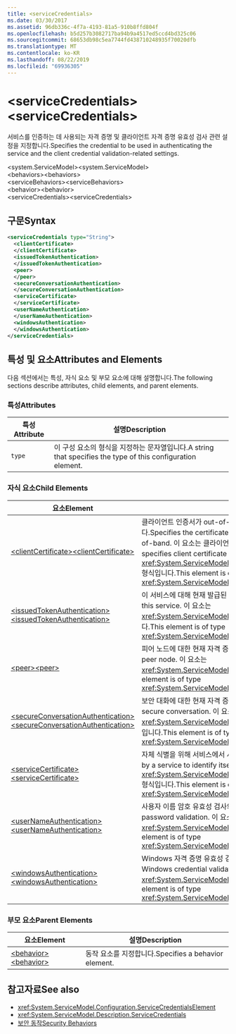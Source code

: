 ```yaml
---
title: <serviceCredentials>
ms.date: 03/30/2017
ms.assetid: 96db336c-4f7a-4193-81a5-910b8ffd804f
ms.openlocfilehash: b5d257b3082717ba94b9a4517ed5ccd4bd325c06
ms.sourcegitcommit: 68653db98c5ea7744fd438710248935f70020dfb
ms.translationtype: MT
ms.contentlocale: ko-KR
ms.lasthandoff: 08/22/2019
ms.locfileid: "69936305"
---
```

# <a name="servicecredentials"></a><span data-ttu-id="254c6-101">\<serviceCredentials></span><span class="sxs-lookup"><span data-stu-id="254c6-101">\<serviceCredentials></span></span>
<span data-ttu-id="254c6-102">서비스를 인증하는 데 사용되는 자격 증명 및 클라이언트 자격 증명 유효성 검사 관련 설정을 지정합니다.</span><span class="sxs-lookup"><span data-stu-id="254c6-102">Specifies the credential to be used in authenticating the service and the client credential validation-related settings.</span></span>  
  
 <span data-ttu-id="254c6-103">\<system.ServiceModel></span><span class="sxs-lookup"><span data-stu-id="254c6-103">\<system.ServiceModel></span></span>  
<span data-ttu-id="254c6-104">\<behaviors></span><span class="sxs-lookup"><span data-stu-id="254c6-104">\<behaviors></span></span>  
<span data-ttu-id="254c6-105">\<serviceBehaviors></span><span class="sxs-lookup"><span data-stu-id="254c6-105">\<serviceBehaviors></span></span>  
<span data-ttu-id="254c6-106">\<behavior></span><span class="sxs-lookup"><span data-stu-id="254c6-106">\<behavior></span></span>  
<span data-ttu-id="254c6-107">\<serviceCredentials></span><span class="sxs-lookup"><span data-stu-id="254c6-107">\<serviceCredentials></span></span>  
  
## <a name="syntax"></a><span data-ttu-id="254c6-108">구문</span><span class="sxs-lookup"><span data-stu-id="254c6-108">Syntax</span></span>  
  
```xml  
<serviceCredentials type="String">
  <clientCertificate>
  </clientCertificate>
  <issuedTokenAuthentication>
  </issuedTokenAuthentication>
  <peer>
  </peer>
  <secureConversationAuthentication>
  </secureConversationAuthentication>
  <serviceCertificate>
  </serviceCertificate>
  <userNameAuthentication>
  </userNameAuthentication>
  <windowsAuthentication>
  </windowsAuthentication>
</serviceCredentials>
```  
  
## <a name="attributes-and-elements"></a><span data-ttu-id="254c6-109">특성 및 요소</span><span class="sxs-lookup"><span data-stu-id="254c6-109">Attributes and Elements</span></span>  
 <span data-ttu-id="254c6-110">다음 섹션에서는 특성, 자식 요소 및 부모 요소에 대해 설명합니다.</span><span class="sxs-lookup"><span data-stu-id="254c6-110">The following sections describe attributes, child elements, and parent elements.</span></span>  
  
### <a name="attributes"></a><span data-ttu-id="254c6-111">특성</span><span class="sxs-lookup"><span data-stu-id="254c6-111">Attributes</span></span>  
  
|<span data-ttu-id="254c6-112">특성</span><span class="sxs-lookup"><span data-stu-id="254c6-112">Attribute</span></span>|<span data-ttu-id="254c6-113">설명</span><span class="sxs-lookup"><span data-stu-id="254c6-113">Description</span></span>|  
|---------------|-----------------|  
|`type`|<span data-ttu-id="254c6-114">이 구성 요소의 형식을 지정하는 문자열입니다.</span><span class="sxs-lookup"><span data-stu-id="254c6-114">A string that specifies the type of this configuration element.</span></span>|  
  
### <a name="child-elements"></a><span data-ttu-id="254c6-115">자식 요소</span><span class="sxs-lookup"><span data-stu-id="254c6-115">Child Elements</span></span>  
  
|<span data-ttu-id="254c6-116">요소</span><span class="sxs-lookup"><span data-stu-id="254c6-116">Element</span></span>|<span data-ttu-id="254c6-117">설명</span><span class="sxs-lookup"><span data-stu-id="254c6-117">Description</span></span>|  
|-------------|-----------------|  
|[<span data-ttu-id="254c6-118">\<clientCertificate></span><span class="sxs-lookup"><span data-stu-id="254c6-118">\<clientCertificate></span></span>](clientcertificate-of-servicecredentials.md)|<span data-ttu-id="254c6-119">클라이언트 인증서가 out-of-band 방식으로 제공될 때 사용할 인증서를 지정합니다.</span><span class="sxs-lookup"><span data-stu-id="254c6-119">Specifies the certificate to be used when the client certificate is available out-of-band.</span></span> <span data-ttu-id="254c6-120">이 요소는 클라이언트 인증서 유효성 검사 설정도 지정합니다.</span><span class="sxs-lookup"><span data-stu-id="254c6-120">This element also specifies client certificate validation settings.</span></span> <span data-ttu-id="254c6-121">이 요소는 <xref:System.ServiceModel.Configuration.X509InitiatorCertificateServiceElement> 형식입니다.</span><span class="sxs-lookup"><span data-stu-id="254c6-121">This element is of type <xref:System.ServiceModel.Configuration.X509InitiatorCertificateServiceElement>.</span></span>|  
|[<span data-ttu-id="254c6-122">\<issuedTokenAuthentication></span><span class="sxs-lookup"><span data-stu-id="254c6-122">\<issuedTokenAuthentication></span></span>](issuedtokenauthentication-of-servicecredentials.md)|<span data-ttu-id="254c6-123">이 서비스에 대해 현재 발급된 토큰을 지정합니다.</span><span class="sxs-lookup"><span data-stu-id="254c6-123">Specifies the current issued token for this service.</span></span> <span data-ttu-id="254c6-124">이 요소는 <xref:System.ServiceModel.Configuration.IssuedTokenServiceElement> 형식입니다.</span><span class="sxs-lookup"><span data-stu-id="254c6-124">This element is of type <xref:System.ServiceModel.Configuration.IssuedTokenServiceElement>.</span></span>|  
|[<span data-ttu-id="254c6-125">\<peer></span><span class="sxs-lookup"><span data-stu-id="254c6-125">\<peer></span></span>](peer-of-servicecredentials.md)|<span data-ttu-id="254c6-126">피어 노드에 대한 현재 자격 증명을 지정합니다.</span><span class="sxs-lookup"><span data-stu-id="254c6-126">Specifies the current credentials for a peer node.</span></span> <span data-ttu-id="254c6-127">이 요소는 <xref:System.ServiceModel.Configuration.PeerCredentialElement> 형식입니다.</span><span class="sxs-lookup"><span data-stu-id="254c6-127">This element is of type <xref:System.ServiceModel.Configuration.PeerCredentialElement>.</span></span>|  
|[<span data-ttu-id="254c6-128">\<secureConversationAuthentication></span><span class="sxs-lookup"><span data-stu-id="254c6-128">\<secureConversationAuthentication></span></span>](secureconversationauthentication-of-servicecredential.md)|<span data-ttu-id="254c6-129">보안 대화에 대한 현재 자격 증명을 지정합니다.</span><span class="sxs-lookup"><span data-stu-id="254c6-129">Specifies the current credentials for a secure conversation.</span></span> <span data-ttu-id="254c6-130">이 요소는 <xref:System.ServiceModel.Configuration.SecureConversationServiceElement> 형식입니다.</span><span class="sxs-lookup"><span data-stu-id="254c6-130">This element is of type <xref:System.ServiceModel.Configuration.SecureConversationServiceElement>.</span></span>|  
|[<span data-ttu-id="254c6-131">\<serviceCertificate></span><span class="sxs-lookup"><span data-stu-id="254c6-131">\<serviceCertificate></span></span>](servicecertificate-of-servicecredentials.md)|<span data-ttu-id="254c6-132">자체 식별을 위해 서비스에서 사용되는 인증서를 지정합니다.</span><span class="sxs-lookup"><span data-stu-id="254c6-132">Specifies a certificate used by a service to identify itself.</span></span> <span data-ttu-id="254c6-133">이 요소는 <xref:System.ServiceModel.Configuration.X509RecipientCertificateServiceElement> 형식입니다.</span><span class="sxs-lookup"><span data-stu-id="254c6-133">This element is of type <xref:System.ServiceModel.Configuration.X509RecipientCertificateServiceElement>.</span></span>|  
|[<span data-ttu-id="254c6-134">\<userNameAuthentication></span><span class="sxs-lookup"><span data-stu-id="254c6-134">\<userNameAuthentication></span></span>](usernameauthentication.md)|<span data-ttu-id="254c6-135">사용자 이름 암호 유효성 검사의 설정을 지정합니다.</span><span class="sxs-lookup"><span data-stu-id="254c6-135">Specifies the settings for username password validation.</span></span> <span data-ttu-id="254c6-136">이 요소는 <xref:System.ServiceModel.Configuration.UserNameServiceElement> 형식입니다.</span><span class="sxs-lookup"><span data-stu-id="254c6-136">This element is of type <xref:System.ServiceModel.Configuration.UserNameServiceElement>.</span></span>|  
|[<span data-ttu-id="254c6-137">\<windowsAuthentication></span><span class="sxs-lookup"><span data-stu-id="254c6-137">\<windowsAuthentication></span></span>](windowsauthentication-of-servicecredentials.md)|<span data-ttu-id="254c6-138">Windows 자격 증명 유효성 검사의 설정을 지정합니다.</span><span class="sxs-lookup"><span data-stu-id="254c6-138">Specifies the settings for Windows credential validation.</span></span> <span data-ttu-id="254c6-139">이 요소는 <xref:System.ServiceModel.Configuration.WindowsServiceElement> 형식입니다.</span><span class="sxs-lookup"><span data-stu-id="254c6-139">This element is of type <xref:System.ServiceModel.Configuration.WindowsServiceElement>.</span></span>|  
  
### <a name="parent-elements"></a><span data-ttu-id="254c6-140">부모 요소</span><span class="sxs-lookup"><span data-stu-id="254c6-140">Parent Elements</span></span>  
  
|<span data-ttu-id="254c6-141">요소</span><span class="sxs-lookup"><span data-stu-id="254c6-141">Element</span></span>|<span data-ttu-id="254c6-142">설명</span><span class="sxs-lookup"><span data-stu-id="254c6-142">Description</span></span>|  
|-------------|-----------------|  
|[<span data-ttu-id="254c6-143">\<behavior></span><span class="sxs-lookup"><span data-stu-id="254c6-143">\<behavior></span></span>](behavior-of-endpointbehaviors.md)|<span data-ttu-id="254c6-144">동작 요소를 지정합니다.</span><span class="sxs-lookup"><span data-stu-id="254c6-144">Specifies a behavior element.</span></span>|  
  
## <a name="see-also"></a><span data-ttu-id="254c6-145">참고자료</span><span class="sxs-lookup"><span data-stu-id="254c6-145">See also</span></span>

- <xref:System.ServiceModel.Configuration.ServiceCredentialsElement>
- <xref:System.ServiceModel.Description.ServiceCredentials>
- [<span data-ttu-id="254c6-146">보안 동작</span><span class="sxs-lookup"><span data-stu-id="254c6-146">Security Behaviors</span></span>](../../../wcf/feature-details/security-behaviors-in-wcf.md)
